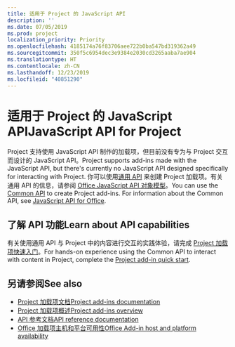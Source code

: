 ```yaml
---
title: 适用于 Project 的 JavaScript API
description: ''
ms.date: 07/05/2019
ms.prod: project
localization_priority: Priority
ms.openlocfilehash: 4185174a76f83706aee722b0ba547bd319362a49
ms.sourcegitcommit: 350f5c6954dec3e9384e2030cd3265aaba7ae904
ms.translationtype: HT
ms.contentlocale: zh-CN
ms.lasthandoff: 12/23/2019
ms.locfileid: "40851290"
---
```

# <a name="javascript-api-for-project"></a><span data-ttu-id="8b625-102">适用于 Project 的 JavaScript API</span><span class="sxs-lookup"><span data-stu-id="8b625-102">JavaScript API for Project</span></span>

<span data-ttu-id="8b625-103">Project 支持使用 JavaScript API 制作的加载项，但目前没有专为与 Project 交互而设计的 JavaScript API。</span><span class="sxs-lookup"><span data-stu-id="8b625-103">Project supports add-ins made with the JavaScript API, but there's currently no JavaScript API designed specifically for interacting with Project.</span></span> <span data-ttu-id="8b625-104">你可以使用[通用 API](/javascript/api/office) 来创建 Project 加载项。有关通用 API 的信息，请参阅 [Office JavaScript API 对象模型](../../develop/office-javascript-api-object-model.md)。</span><span class="sxs-lookup"><span data-stu-id="8b625-104">You can use the [Common API](/javascript/api/office) to create Project add-ins. For information about the Common API, see [JavaScript API for Office](../../develop/office-javascript-api-object-model.md).</span></span> 

## <a name="learn-about-api-capabilities"></a><span data-ttu-id="8b625-105">了解 API 功能</span><span class="sxs-lookup"><span data-stu-id="8b625-105">Learn about API capabilities</span></span>

<span data-ttu-id="8b625-106">有关使用通用 API 与 Project 中的内容进行交互的实践体验，请完成 [Project 加载项快速入门](../../quickstarts/project-quickstart.md)。</span><span class="sxs-lookup"><span data-stu-id="8b625-106">For hands-on experience using the Common API to interact with content in Project, complete the [Project add-in quick start](../../quickstarts/project-quickstart.md).</span></span> 

## <a name="see-also"></a><span data-ttu-id="8b625-107">另请参阅</span><span class="sxs-lookup"><span data-stu-id="8b625-107">See also</span></span>

- [<span data-ttu-id="8b625-108">Project 加载项文档</span><span class="sxs-lookup"><span data-stu-id="8b625-108">Project add-ins documentation</span></span>](../../project/index.md)
- [<span data-ttu-id="8b625-109">Project 加载项概述</span><span class="sxs-lookup"><span data-stu-id="8b625-109">Project add-ins overview</span></span>](../../project/project-add-ins.md)
- [<span data-ttu-id="8b625-110">API 参考文档</span><span class="sxs-lookup"><span data-stu-id="8b625-110">API reference documentation</span></span>](../javascript-api-for-office.md)
- [<span data-ttu-id="8b625-111">Office 加载项主机和平台可用性</span><span class="sxs-lookup"><span data-stu-id="8b625-111">Office Add-in host and platform availability</span></span>](../../overview/office-add-in-availability.md)